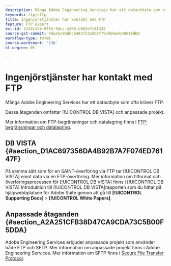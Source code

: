 ```yaml
---
description: Många Adobe Engineering Services har ett datautbyte som ofta kräver FTP.
keywords: ftp;sftp
title: Ingenjörstjänster har kontakt med FTP
feature: FTP Export
exl-id: 5132c13e-8ffe-4dcc-a266-c0b2efc41332
source-git-commit: 4daa5c8bdbcb483f23a3b8f75dde9eeb48516db8
workflow-type: tm+mt
source-wordcount: '138'
ht-degree: 0%

---
```


# Ingenjörstjänster har kontakt med FTP

Många Adobe Engineering Services har ett datautbyte som ofta kräver FTP.

Dessa åtaganden omfattar [!UICONTROL DB VISTA] och anpassade projekt.

Mer information om FTP-begränsningar och datalagring finns i [FTP-begränsningar och datalagring](/help/export/ftp-and-sftp/ftp-limits.md).

## DB VISTA {#section_D1AC697356DA4B92B7A7F074ED76147F}

På samma sätt som för en SAINT-överföring via FTP tar [!UICONTROL DB VISTA] emot data via en FTP-överföring. Mer information om filformat och överföringsprocessen för [!UICONTROL DB VISTA] finns i [!UICONTROL DB VISTA] Introduktion till [!UICONTROL DB VISTA]rapporten som du hittar på hjälpwebbplatsen för Adobe Suite genom att gå till **[!UICONTROL Supporting Docs]** > **[!UICONTROL White Papers]**.

## Anpassade åtaganden {#section_A2A251CFB38D47CA9CDA73C5B00F5DDA}

Adobe Engineering Services erbjuder anpassade projekt som använder både FTP och SFTP. Mer information om anpassade projekt finns i Adobe Engineering Services. Mer information om SFTP finns i [Secure File Transfer Protocol](/help/export/ftp-and-sftp/c-sftp/ftp-sftp.md).
